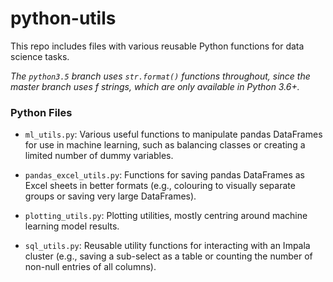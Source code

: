 # python-utils
This repo includes files with various reusable Python functions for data science tasks.

*The `python3.5` branch uses `str.format()` functions throughout, since the master branch uses f strings, which are only available in Python 3.6+.*

### Python Files
- `ml_utils.py`: Various useful functions to manipulate pandas DataFrames for use in machine learning, such as balancing classes or creating a limited number of dummy variables.

- `pandas_excel_utils.py`: Functions for saving pandas DataFrames as Excel sheets in better formats (e.g., colouring to visually separate groups or saving very large DataFrames).

- `plotting_utils.py`: Plotting utilities, mostly centring around machine learning model results.

- `sql_utils.py`: Reusable utility functions for interacting with an Impala cluster (e.g., saving a sub-select as a table or counting the number of non-null entries of all columns).
